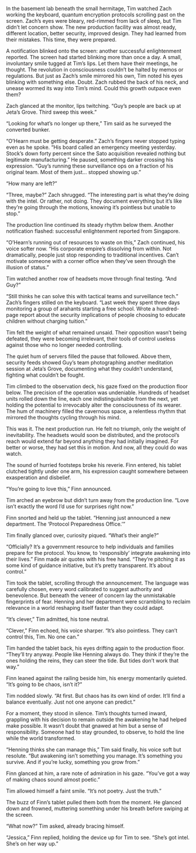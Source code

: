 In the basement lab beneath the small hermitage, Tim watched Zach working the keyboard, quantum encryption protocols scrolling past on the screen. Zach’s eyes were bleary, red-rimmed from lack of sleep, but Tim didn’t let concern show. The new production facility was almost ready, different location, better security, improved design. They had learned from their mistakes. This time, they were prepared. 

A notification blinked onto the screen: another successful enlightenment reported. The screen had started blinking more than once a day. A small, involuntary smile tugged at Tim’s lips. Let them have their meetings, he thought. The revolution in consciousness couldn’t be halted by memos or regulations. But just as Zach’s smile mirrored his own, Tim noted his eyes blinking with something else. Doubt. Zach rubbed the back of his neck, and unease wormed its way into Tim’s mind. Could this growth outpace even them? 

Zach glanced at the monitor, lips twitching. “Guy’s people are back up at Jeta’s Grove. Third sweep this week.” 

“Looking for what’s no longer up there,” Tim said as he surveyed the converted bunker. 

“O’Hearn must be getting desperate.” Zach’s fingers never stopped typing even as he spoke. “His board called an emergency meeting yesterday. Stock’s down forty percent since the Sato acquisition revealed nothing but legitimate manufacturing.” He paused, something darker crossing his expression. “Guy’s running these surveillance ops on a fraction of his original team. Most of them just… stopped showing up.” 

“How many are left?” 

“Three, maybe?” Zach shrugged. “The interesting part is what they’re doing with the intel. Or rather, not doing. They document everything but it’s like they’re going through the motions, knowing it’s pointless but unable to stop.” 

The production line continued its steady rhythm below them. Another notification flashed: successful enlightenment reported from Singapore. 

“O’Hearn’s running out of resources to waste on this,” Zach continued, his voice softer now. “His corporate empire’s dissolving from within. Not dramatically, people just stop responding to traditional incentives. Can’t motivate someone with a corner office when they’ve seen through the illusion of status.” 

Tim watched another row of headsets move through final testing. “And Guy?” 

“Still thinks he can solve this with tactical teams and surveillance tech.” Zach’s fingers stilled on the keyboard. “Last week they spent three days monitoring a group of arahants starting a free school. Wrote a hundred-page report about the security implications of people choosing to educate children without charging tuition.” 

Tim felt the weight of what remained unsaid. Their opposition wasn’t being defeated, they were becoming irrelevant, their tools of control useless against those who no longer needed controlling. 

The quiet hum of servers filled the pause that followed. Above them, security feeds showed Guy’s team photographing another meditation session at Jeta’s Grove, documenting what they couldn’t understand, fighting what couldn’t be fought. 

Tim climbed to the observation deck, his gaze fixed on the production floor below. The precision of the operation was undeniable. Hundreds of headset units rolled down the line, each one indistinguishable from the next, yet holding the potential to irrevocably alter the consciousness of its wearer. The hum of machinery filled the cavernous space, a relentless rhythm that mirrored the thoughts cycling through his mind. 

This was it. The next production run. He felt no triumph, only the weight of inevitability. The headsets would soon be distributed, and the protocol’s reach would extend far beyond anything they had initially imagined. For better or worse, they had set this in motion. And now, all they could do was watch. 

The sound of hurried footsteps broke his reverie. Finn entered, his tablet clutched tightly under one arm, his expression caught somewhere between exasperation and disbelief. 

“You’re going to love this,” Finn announced. 

Tim arched an eyebrow but didn’t turn away from the production line. “Love isn’t exactly the word I’d use for surprises right now.” 

Finn snorted and held up the tablet. “Henning just announced a new department. The ‘Protocol Preparedness Office.’” 

Tim finally glanced over, curiosity piqued. “What’s their angle?” 

“Officially? It’s a government resource to help individuals and families prepare for the protocol. You know, to ‘responsibly’ integrate awakening into their lives.” Finn made air quotes with his free hand. “They’re pitching it as some kind of guidance initiative, but it’s pretty transparent. It’s about control.” 

Tim took the tablet, scrolling through the announcement. The language was carefully chosen, every word calibrated to suggest authority and benevolence. But beneath the veneer of concern lay the unmistakable fingerprints of fear. Henning and her department were scrambling to reclaim relevance in a world reshaping itself faster than they could adapt. 

“It’s clever,” Tim admitted, his tone neutral. 

“Clever,” Finn echoed, his voice sharper. “It’s also pointless. They can’t control this, Tim. No one can.” 

Tim handed the tablet back, his eyes drifting again to the production floor. “They’ll try anyway. People like Henning always do. They think if they’re the ones holding the reins, they can steer the tide. But tides don’t work that way.” 

Finn leaned against the railing beside him, his energy momentarily quieted. “It’s going to be chaos, isn’t it?” 

Tim nodded slowly. “At first. But chaos has its own kind of order. It’ll find a balance eventually. Just not one anyone can predict.” 

For a moment, they stood in silence. Tim’s thoughts turned inward, grappling with his decision to remain outside the awakening he had helped make possible. It wasn’t doubt that gnawed at him but a sense of responsibility. Someone had to stay grounded, to observe, to hold the line while the world transformed. 

“Henning thinks she can manage this,” Tim said finally, his voice soft but resolute. “But awakening isn’t something you manage. It’s something you survive. And if you’re lucky, something you grow from.” 

Finn glanced at him, a rare note of admiration in his gaze. “You’ve got a way of making chaos sound almost poetic.” 

Tim allowed himself a faint smile. “It’s not poetry. Just the truth.” 

The buzz of Finn’s tablet pulled them both from the moment. He glanced down and frowned, muttering something under his breath before swiping at the screen. 

“What now?” Tim asked, already bracing himself. 

“Jessica,” Finn replied, holding the device up for Tim to see. “She’s got intel. She’s on her way up.”
